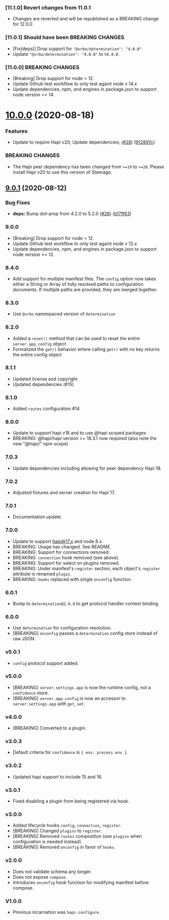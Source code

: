 ### [11.1.0] Revert changes from 11.0.1
- Changes are reverted and will be republished as a BREAKING change for 12.0.0

### [11.0.1] Should have been BREAKING CHANGES

- [Fix(deps)] Drop support for `"@vrbo/determination": "4.0.0"`.
- Update `"@vrbo/determination": "4.0.0"` to `V6.0.0`.

### [11.0.0] BREAKING CHANGES

- [Breaking] Drop support for node < 12.
- Update Github test workflow to only test againt node v 14.x
- Update dependencies, npm, and engines in package.json to support node version >= 14.

# [10.0.0](https://github.com/expediagroup/steerage/compare/v9.0.1...v10.0.0) (2020-08-18)


### Features

* Update to require Hapi v20; Update dependencies; ([#28](https://github.com/expediagroup/steerage/issues/28)) ([912897c](https://github.com/expediagroup/steerage/commit/912897c938d4fa020caa0448563ed9ee415a7e67))


### BREAKING CHANGES

* The Hapi peer dependency has been changed from `>=19` to `>=20`. Please install Hapi v20 to use this version of Steerage.

## [9.0.1](https://github.com/expediagroup/steerage/compare/v9.0.0...v9.0.1) (2020-08-12)


### Bug Fixes

* **deps:** Bump dot-prop from 4.2.0 to 5.2.0 ([#26](https://github.com/expediagroup/steerage/issues/26)) ([b17ff63](https://github.com/expediagroup/steerage/commit/b17ff63e94bef4cb08399e02be92f3aa0e0b4bb0))

### 9.0.0

- [Breaking] Drop support for node < 12.
- Update Github test workflow to only test againt node v 12.x
- Update dependencies, npm, and engines in package.json to support node version >= 12.

### 8.4.0
- Add support for multiple manifest files. The `config` option now takes either a String or Array of fully resolved paths to configuration documents. If multiple paths are provided, they are merged together.

### 8.3.0
- Use `@vrbo` namespaced version of `determination`

### 8.2.0

- Added a `reset()` method that can be used to reset the entire `server.app.config` object
- Formalized the `get()` behavior where calling `get()` with no key returns the entire config object

### 8.1.1

- Updated license and copyright
- Updated dependencies (#15)

### 8.1.0

- Added `routes` configuration #14

### 8.0.0

- Update to support hapi v18 and to use @hapi scoped packages
- BREAKING: @hapi/hapi version >= 18.3.1 now required (also note the new "@hapi/" npm scope)

### 7.0.3

- Update dependencies including allowing for peer dependency Hapi 18.

### 7.0.2

- Adjusted fixtures and server creation for Hapi 17.

### 7.0.1

- Documentation update.

### 7.0.0

- Update to support hapi@17.x and node 8.x.
- BREAKING: Usage has changed. See README.
- BREAKING: Support for connections removed.
- BREAKING: `connection` hook removed (see above).
- BREAKING: Support for select on plugins removed.
- BREAKING: Under manifest's `register` section, each object's `register` attribute is renamed `plugin`.
- BREAKING: `hooks` replaced with single `onconfig` function.

### 6.0.1

- Bump to `determination@2.0.0` to get protocol handler context binding.

### 6.0.0

- Use `determination` for configuration resolution.
- [BREAKING] `onconfig` passes a `determination` config store instead of raw JSON.

### v5.0.1

- `config` protocol support added.

### v5.0.0

- [BREAKING] `server.settings.app` is now the runtime config, not a `confidence` store.
- [BREAKING] `server.app.config` is now an accessor to `server.settings.app` with `get`, `set`.

### v4.0.0

- [BREAKING] Converted to a plugin.

### v3.0.3

- Default criteria for `confidence` is `{ env: process.env }`.

### v3.0.2

- Updated hapi support to include 15 and 16.

### v3.0.1

- Fixed disabling a plugin from being registered via hook.

### v3.0.0

- Added lifecycle hooks `config`, `connection`, `register`.
- [BREAKING] Changed `plugins` to `register`.
- [BREAKING] Removed `routes` composition (use `plugins` when configuration is needed instead).
- [BREAKING] Removed `onconfig` in favor of `hooks`.

### v2.0.0

- Does not validate schema any longer.
- Does not expose `compose`.
- Introduces `onconfig` hook function for modifying manifest before compose.

### V1.0.0

- Previous incarnation was `hapi-configure`.
